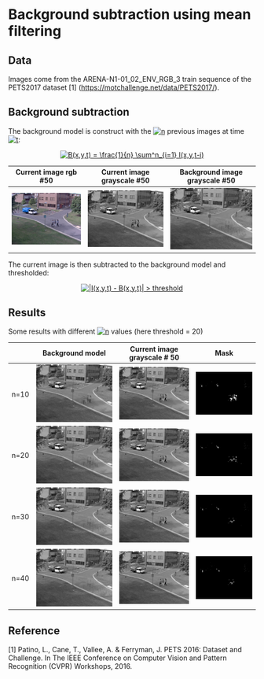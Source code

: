 # Background subtraction using mean filtering

## Data
Images come from the ARENA-N1-01_02_ENV_RGB_3 train sequence of the PETS2017 dataset [1] (https://motchallenge.net/data/PETS2017/).

## Background subtraction
The background model is construct with the <a href="http://www.codecogs.com/eqnedit.php?latex=n" target="_blank"><img src="http://latex.codecogs.com/gif.latex?n" title="n" /></a> previous images at time <a href="http://www.codecogs.com/eqnedit.php?latex=t" target="_blank"><img src="http://latex.codecogs.com/gif.latex?t" title="t" /></a>:

<p style="text-align: center;"><a href="http://www.codecogs.com/eqnedit.php?latex=B(x,y,t)&space;=&space;\frac{1}{n}&space;\sum^n_{i=1}&space;I(x,y,t-i)" target="_blank"><img src="http://latex.codecogs.com/gif.latex?B(x,y,t)&space;=&space;\frac{1}{n}&space;\sum^n_{i=1}&space;I(x,y,t-i)" title="B(x,y,t) = \frac{1}{n} \sum^n_{i=1} I(x,y,t-i)" /></a></p>

Current image rgb #50                    | Current image grayscale #50                          | Background image grayscale #50
:---------------------------------------:|:----------------------------------------------------:|:----------------------------------------:
![current image rgb](images/img_rgb.jpg) | ![current image grayscale](images/img_grayscale.jpg) | ![background model](images/bg_model.jpg)

The current image is then subtracted to the background model and thresholded:

<p style="text-align: center;"><a href="http://www.codecogs.com/eqnedit.php?latex=|I(x,y,t)&space;-&space;B(x,y,t)|&space;>&space;threshold" target="_blank"><img src="http://latex.codecogs.com/gif.latex?|I(x,y,t)&space;-&space;B(x,y,t)|&space;>&space;threshold" title="|I(x,y,t) - B(x,y,t)| > threshold" /></a></p>

## Results
Some results with different <a href="http://www.codecogs.com/eqnedit.php?latex=n" target="_blank"><img src="http://latex.codecogs.com/gif.latex?n" title="n" /></a> values (here threshold = 20)

|      | Background model                              | Current image grayscale # 50                         | Mask
|:----:|:---------------------------------------------:|:----------------------------------------------------:|:-------------------------------------:
| n=10 | ![background image](images/bg_model_n_10.jpg) | ![current image grayscale](images/img_grayscale.jpg) | ![current image](images/res_n_10.jpg)
| n=20 | ![background image](images/bg_model_n_20.jpg) | ![current image grayscale](images/img_grayscale.jpg) | ![current image](images/res_n_20.jpg)
| n=30 | ![background image](images/bg_model_n_30.jpg) | ![current image grayscale](images/img_grayscale.jpg) | ![current image](images/res_n_30.jpg)
| n=40 | ![background image](images/bg_model_n_40.jpg) | ![current image grayscale](images/img_grayscale.jpg) | ![current image](images/res_n_40.jpg)

## Reference
[1] Patino, L., Cane, T., Vallee, A. & Ferryman, J. PETS 2016: Dataset and Challenge. In The IEEE Conference on Computer Vision and Pattern Recognition (CVPR) Workshops, 2016.

